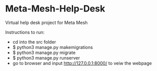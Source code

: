 # Meta-Mesh-Help-Desk
Virtual help desk project for Meta Mesh

Instructions to run:

- cd into the src folder
- $ python3 manage.py makemigrations
- $ python3 manage.py migrate
- $ python3 manage.py runserver
- go to browser and input http://127.0.0.1:8000/ to veiw the webpage

